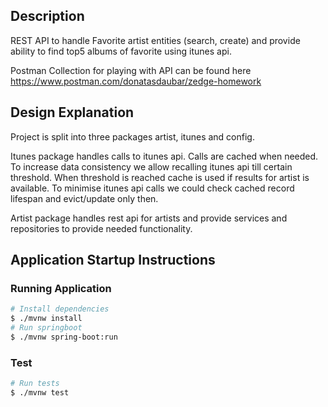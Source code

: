 ## Description

REST API to handle Favorite artist entities (search, create) and provide ability to find top5 albums of favorite using itunes api.

Postman Collection for playing with API can be found here https://www.postman.com/donatasdaubar/zedge-homework

## Design Explanation
Project is split into three packages artist, itunes and config.

Itunes package handles calls to itunes api. Calls are
cached when needed. To increase data consistency we allow recalling itunes api till certain threshold. When threshold is 
reached cache is used if results for artist is available. To minimise itunes api calls we could check cached record lifespan
and evict/update only then.

Artist package handles rest api for artists and provide services and repositories to provide needed functionality.

## Application Startup Instructions

### Running Application
```bash
# Install dependencies
$ ./mvnw install
# Run springboot
$ ./mvnw spring-boot:run
```

### Test
```bash
# Run tests
$ ./mvnw test
```
